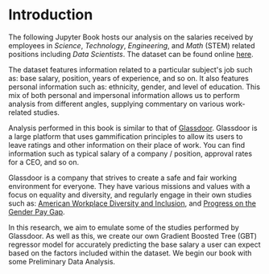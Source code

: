 # Introduction
The following Jupyter Book hosts our analysis on the salaries received by employees in *Science*, *Technology*, *Engineering*, and *Math* (STEM) related positions including *Data Scientists*. The dataset can be found online [here](https://www.kaggle.com/jackogozaly/data-science-and-stem-salaries).

The dataset features information related to a particular subject's job such as: base salary, position, years of experience, and so on. It also features personal information such as: ethnicity, gender, and level of education. This mix of both personal and impersonal information allows us to perform analysis from different angles, supplying commentary on various work-related studies.

Analysis performed in this book is similar to that of [Glassdoor](https://www.glassdoor.ie/index.htm). Glassdoor is a large platform that uses gammification principles to allow its users to leave ratings and other information on their place of work. You can find information such as typical salary of a company / position, approval rates for a CEO, and so on. 

Glassdoor is a company that strives to create a safe and fair working environment for everyone. They have various missions and values with a focus on equality and diversity, and regularly engage in their own studies such as: [American Workplace Diversity and Inclusion](https://www.glassdoor.com/research/measuring-diversity-inclusion-by-race/), and [Progress on the Gender Pay Gap](https://www.glassdoor.com/research/gender-pay-gap-2019/).

In this research, we aim to emulate some of the studies performed by Glassdoor. As well as this, we create our own Gradient Boosted Tree (GBT) regressor model for accurately predicting the base salary a user can expect based on the factors included within the dataset. We begin our book with some Preliminary Data Analysis.